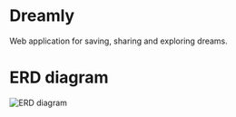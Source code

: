 # Dreamly
Web application for saving, sharing and exploring dreams.
# ERD diagram
![ERD diagram](https://github.com/tina2042/Dreamly/assets/101676734/48627647-e9f6-4d8d-a0d9-c27e37b403c0)
